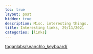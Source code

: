 ```yaml
---
toc: true
layout: post
hidden: true
description: Misc. interesting things.
title: Interesting links, 29/11/2021
categories: [links]
---
```


[toganlabs/seanchlo_keyboard/](https://github.com/toganlabs/seanchlo_keyboard/)

